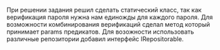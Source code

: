 При решении задания решил сделать статический класс, так как верификация пароля нужна нам единожды для каждого пароля.
Для возможности комбинирования верификаций сделал метод который принимает params предикатов.
Для возожности использовать различные репозитории добавил интерфейс IRepositorable.
